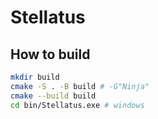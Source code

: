 # Stellatus

## How to build

```bash
mkdir build
cmake -S . -B build # -G"Ninja"
cmake --build build
cd bin/Stellatus.exe # windows
```